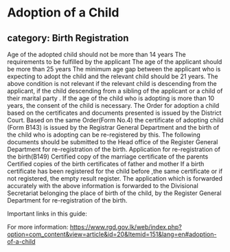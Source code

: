 # Adoption of a Child
## category: Birth Registration

Age of the adopted child should not be more than 14 years
The requirements to be fulfilled by the applicant
The age of the applicant should be more than 25 years
The minimum age gap between the applicant who is expecting to adopt the child and the relevant child should be 21 years.
The above condition is not relevant if the relevant child is descending from the applicant, if the child descending from a sibling of the applicant or a child of their marital party .
If the age of the child who is adopting is more than 10 years, the consent of the child is necessary.
The Order for adoption a child based on the certificates and documents presented is issued by the District Court.
Based on the same Order(Form No.4) the certificate of adopting child (Form B143) is issued by the Registrar General Department and the birth of the child who is adopting can be re-registered by this.
The following documents should be submitted to the Head office of the Register General Department for re-registration of the birth.
Application for re-registration of the birth(B149)
Certified copy of the marriage certificate of the parents
Certified copies of the birth certificates of father and mother
If a birth certificate has been registered for the child before ,the same certificate or if not registered, the empty result register.
The application which is forwarded accurately with the above information is forwarded to the Divisional Secretariat belonging the place of birth of the child, by the Register General Department for re-registration of the birth.

Important links in this guide:


For more information: https://www.rgd.gov.lk/web/index.php?option=com_content&view=article&id=20&Itemid=151&lang=en#adoption-of-a-child
